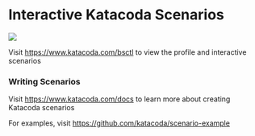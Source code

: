 # Interactive Katacoda Scenarios

[![](http://shields.katacoda.com/katacoda/bsctl/count.svg)](https://www.katacoda.com/bsctl "Get your profile on Katacoda.com")

Visit https://www.katacoda.com/bsctl to view the profile and interactive scenarios

### Writing Scenarios
Visit https://www.katacoda.com/docs to learn more about creating Katacoda scenarios

For examples, visit https://github.com/katacoda/scenario-example
